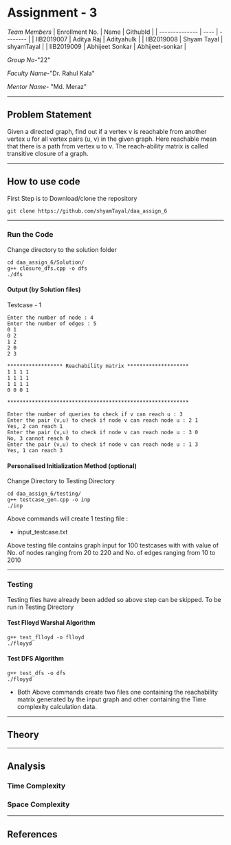 # Assignment - 3

*Team Members*
|   Enrollment No.  |   Name   | GithubId |
|   --------------  |   ----   | -------- |
|    IIB2019007  |   Aditya Raj | Adityahulk |
|    IIB2019008  |   Shyam Tayal | shyamTayal |
|    IIB2019009  |   Abhijeet Sonkar | Abhijeet-sonkar |


*Group No-*"22"

*Faculty Name-*"Dr. Rahul Kala"

*Mentor Name-* "Md. Meraz"

---
## Problem Statement
Given a directed graph, find out if a vertex v is reachable from another vertex u for all vertex pairs (u, v) in the given graph. Here reachable mean that there is a path from vertex u to v. The reach-ability matrix is called transitive closure of a graph.

---
## How to use code
First Step is to Download/clone the repository
```
git clone https://github.com/shyamTayal/daa_assign_6
```

---
### Run the Code

Change directory to the solution folder
```
cd daa_assign_6/Solution/
g++ closure_dfs.cpp -o dfs
./dfs
```

#### Output (by Solution files)
Testcase - 1 
```
Enter the number of node : 4
Enter the number of edges : 5
0 1
0 2
1 2
2 0
2 3

****************** Reachability matrix ********************
1 1 1 1
1 1 1 1
1 1 1 1
0 0 0 1

***********************************************************

Enter the number of queries to check if v can reach u : 3
Enter the pair (v,u) to check if node v can reach node u : 2 1
Yes, 2 can reach 1
Enter the pair (v,u) to check if node v can reach node u : 3 0
No, 3 cannot reach 0
Enter the pair (v,u) to check if node v can reach node u : 1 3
Yes, 1 can reach 3
```

#### Personalised Initialization Method (optional)
Change Directory to Testing Directory 
```
cd daa_assign_6/testing/
g++ testcase_gen.cpp -o inp
./inp
```
Above commands will create 1 testing file :
- input_testcase.txt 

Above testing file contains graph input for 100 testcases with with value of No. of nodes ranging from 20 to 220 and No. of edges ranging from 10 to 2010 

---
### Testing
Testing files have already been added so above step can be skipped. To be run in Testing Directory

#### Test Flloyd Warshal Algorithm 
```
g++ test_flloyd -o flloyd
./floyyd
```

#### Test DFS Algorithm 
```
g++ test_dfs -o dfs
./floyyd
```

- Both Above commands create two files one containing the reachability matrix generated by the input graph and other containing the Time complexity calculation data.

---
## Theory


---
## Analysis
### Time Complexity

### Space Complexity

---
## References


